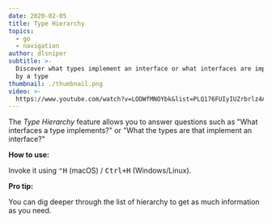 ```yaml
---
date: 2020-02-05
title: Type Hierarchy
topics:
  - go
  - navigation
author: dlsniper
subtitle: >-
  Discover what types implement an interface or what interfaces are implemented
  by a type
thumbnail: ./thumbnail.png
video: >-
  https://www.youtube.com/watch?v=LODWfMNOYbk&list=PLQ176FUIyIUZrbrlz4AY1V8VzBJKZyVlW&index=139
---
```


The _Type Hierarchy_ feature allows you to answer questions such as "What interfaces a type implements?" or "What the types are that implement an interface?"

**How to use:**

Invoke it using <kbd>⌃H</kbd> (macOS) / <kbd>Ctrl+H</kbd> (Windows/Linux).

**Pro tip:**

You can dig deeper through the list of hierarchy to get as much information as you need.
